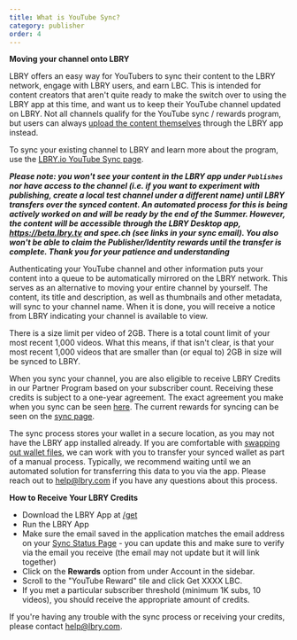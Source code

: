 ```yaml
---
title: What is YouTube Sync?
category: publisher
order: 4
---
```


**Moving your channel onto LBRY**

LBRY offers an easy way for YouTubers to sync their content to the LBRY network, engage with LBRY users, and earn LBC. This is intended for content creators that aren't quite ready to make the switch over to using the LBRY app at this time, and want us to keep their YouTube channel updated on LBRY. Not all channels qualify for the YouTube sync / rewards program, but users can always [upload the content themselves](https://lbry.com/faq/how-to-publish) through the LBRY app instead. 

To sync your existing channel to LBRY and learn more about the program, use the [LBRY.io YouTube Sync page](/youtube).

***Please note: you won't see your content in the LBRY app under `Publishes` nor have access to the channel (i.e. if you want to experiment with publishing, create a local test channel under a different name) until LBRY transfers over the synced content. An automated process for this is being actively worked on and will be ready by the end of the Summer. However, the content will be accessible through the LBRY Desktop app, https://beta.lbry.tv and spee.ch (see links in your sync email). You also won't be able to claim the Publisher/Identity rewards until the transfer is complete. Thank you for your patience and understanding***

Authenticating your YouTube channel and other information puts your content into a queue to be automatically mirrored on the LBRY network. This serves as an alternative to moving your entire channel by yourself. The content, its title and description, as well as thumbnails and other metadata, will sync to your channel name. When it is done, you will receive a notice from LBRY indicating your channel is available to view.

There is a size limit per video of 2GB. There is a total count limit of your most recent 1,000 videos. What this means, if that isn't clear, is that your most recent 1,000 videos that are smaller than (or equal to) 2GB in size will be synced to LBRY.

When you sync your channel, you are also eligible to receive LBRY Credits in our Partner Program based on your subscriber count. Receiving these credits is subject to a one-year agreement. The exact agreement you make when you sync can be seen [here](/faq/youtube-terms). The current rewards for syncing can be seen on the [sync page](/youtube).

The sync process stores your wallet in a secure location, as you may not have the LBRY app installed already. If you are comfortable with [swapping out wallet files](/faq/how-to-backup-wallet), we can work with you to transfer your synced wallet as part of a manual process. Typically, we recommend waiting until we an automated solution for transferring this data to you via the app. Please reach out to [help@lbry.com](mailto:help@lbry.com) if you have any questions about this process.

**How to Receive Your LBRY Credits**

- Download the LBRY App at [/get](https://lbry.com/get)
- Run the LBRY App
- Make sure the email saved in the application matches the email address on your [Sync Status Page](/youtube/status) - you can update this and make sure to verify via the email you receive (the email may not update but it will link together)
- Click on the **Rewards** option from under Account in the sidebar. 
- Scroll to the "YouTube Reward" tile and click Get XXXX LBC.
- If you met a particular subscriber threshold (minimum 1K subs, 10 videos), you should receive the appropriate amount of credits.

If you're having any trouble with the sync process or receiving your credits, please contact [help@lbry.com](mailto:help@lbry.com).
